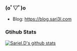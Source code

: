 ### (oﾟ▽ﾟ)o

- Blog: https://blog.sari3l.com
 
### Gtihub Stats

[![Sariel.D's github stats](https://github-readme-stats.vercel.app/api?username=sari3l&theme=radical&show_icons=true&hide=contribs,prs)](https://github.com/sari3l/github-readme-stats)
